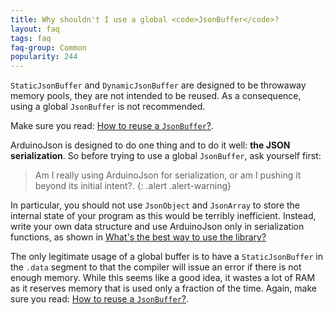 ```yaml
---
title: Why shouldn't I use a global <code>JsonBuffer</code>?
layout: faq
tags: faq
faq-group: Common
popularity: 244
---
```


`StaticJsonBuffer` and `DynamicJsonBuffer` are designed to be throwaway memory pools, they are not intended to be reused.
As a consequence, using a global `JsonBuffer` is not recommended.

Make sure you read: [How to reuse a `JsonBuffer`?]({{site.baseurl}}/faq/how-to-reuse-a-jsonbuffer/).

ArduinoJson is designed to do one thing and to do it well: **the JSON serialization**.
So before trying to use a global `JsonBuffer`, ask yourself first:

> Am I really using ArduinoJson for serialization, or am I pushing it beyond its initial intent?.
{: .alert .alert-warning}

In particular, you should not use `JsonObject` and `JsonArray` to store the internal state of your program as this would be terribly inefficient. Instead, write your own data structure and use ArduinoJson only in serialization functions, as shown in [What's the best way to use the library?]({{site.baseurl}}/faq/whats-the-best-way-to-use-the-library/)

The only legitimate usage of a global buffer is to have a `StaticJsonBuffer` in the `.data` segment to that the compiler will issue an error if there is not enough memory. While this seems like a good idea, it wastes a lot of RAM as it reserves memory that is used only a fraction of the time. Again, make sure you read: [How to reuse a `JsonBuffer`?]({{site.baseurl}}/faq/how-to-reuse-a-jsonbuffer/).